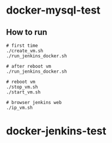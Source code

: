 # docker-mysql-test

## How to run 
```
# first time
./create_vm.sh
./run_jenkins_docker.sh

# after reboot vm
./run_jenkins_docker.sh

# reboot vm
./stop_vm.sh
./start_vm.sh

# browser jenkins web
./ip_vm.sh
```
# docker-jenkins-test
